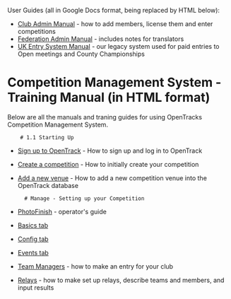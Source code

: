 <!-- TITLE: OpenTrack Documentation -->
<!-- SUBTITLE: Training Manuals - How to do everything -->

User Guides (all in Google Docs format, being replaced by HTML below):
* [Club Admin Manual](https://docs.google.com/document/d/1PnZBJIw9H1YfLaIDMDeVRg4ePSHHpFaht_BH-6S3w8Y/edit?usp=sharing) - how to add members, license them and enter competitions
* [Federation Admin Manual](https://docs.google.com/document/d/16LjFap55W0LM0pWG4j7XQaQL7SOj_BBd5xmArMc8nlw/edit?usp=sharing) - includes notes for translators
* [UK Entry System Manual](https://docs.google.com/document/d/14S2dC9I3uhIsIeN72yCqsZ0_cGSqHIphUC2HDSMexfI/edit?usp=sharing) - our legacy system used for paid entries to Open meetings and County Championships

# Competition Management System - Training Manual (in HTML format)
Below are all the manuals and traning guides for using OpenTracks Competition Management System.

		# 1.1 Starting Up
	
* [Sign up to OpenTrack](/manuals/cms/signup) - How to sign up and log in to OpenTrack
* [Create a competition](/manuals/cms/create-comp) - How to initially create your competition 
* [Add a new venue](/manuals/cms/addvenue) - How to add a new competition venue into the OpenTrack database

		# Manage - Setting up your Competition

* [PhotoFinish](/manuals/cms/timingintegration) - operator's guide
* [Basics tab](/manuals/cms/timingintegration)
* [Config tab](/manuals/cms/config)
* [Events tab](/manuals/cms/events)
* [Team Managers](/manuals/cms/entries-manual) - how to make an entry for your club
* [Relays](/manuals/cms/relays/) - how to make set up relays, describe teams and members, and input results



